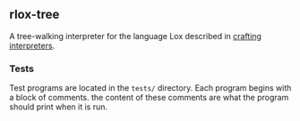 ## rlox-tree
A tree-walking interpreter for the language Lox described in [crafting interpreters](https://www.craftinginterpreters.com/).

### Tests
Test programs are located in the `tests/` directory. Each program begins with a block of comments. the content of these comments are what the program should print when it is run.